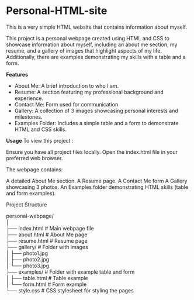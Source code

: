 # Personal-HTML-site
This is a very simple HTML website that contains information about myself.

This project is a personal webpage created using HTML and CSS to showcase information about myself, including an about me section, my resume, and a gallery of images that highlight aspects of my life. Additionally, there are examples demonstrating my skills with a table and a form.

__Features__
* About Me: A brief introduction to who I am.
* Resume: A section featuring my professional background and experience.
* Contact Me: Form used for communication
* Gallery: A collection of 3 images showcasing personal interests and milestones.
* Examples Folder: Includes a simple table and a form to demonstrate HTML and CSS skills.

__Usage__
To view this project :

Ensure you have all project files locally.
Open the index.html file in your preferred web browser.

The webpage contains:

A detailed About Me section.
A Resume page.
A Contact Me form
A Gallery showcasing 3 photos.
An Examples folder demonstrating HTML skills (table and form examples).

Project Structure

personal-webpage/<br>
│<br>
├── index.html        # Main webpage file<br>
├── about.html        # About Me page<br>
├── resume.html       # Resume page<br>
├── gallery/          # Folder with images<br>
│   ├── photo1.jpg<br>
│   ├── photo2.jpg<br>
│   └── photo3.jpg<br>
├── examples/         # Folder with example table and form<br>
│   ├── table.html    # Table example<br>
│   └── form.html     # Form example<br>
└── style.css         # CSS stylesheet for styling the pages<br>

